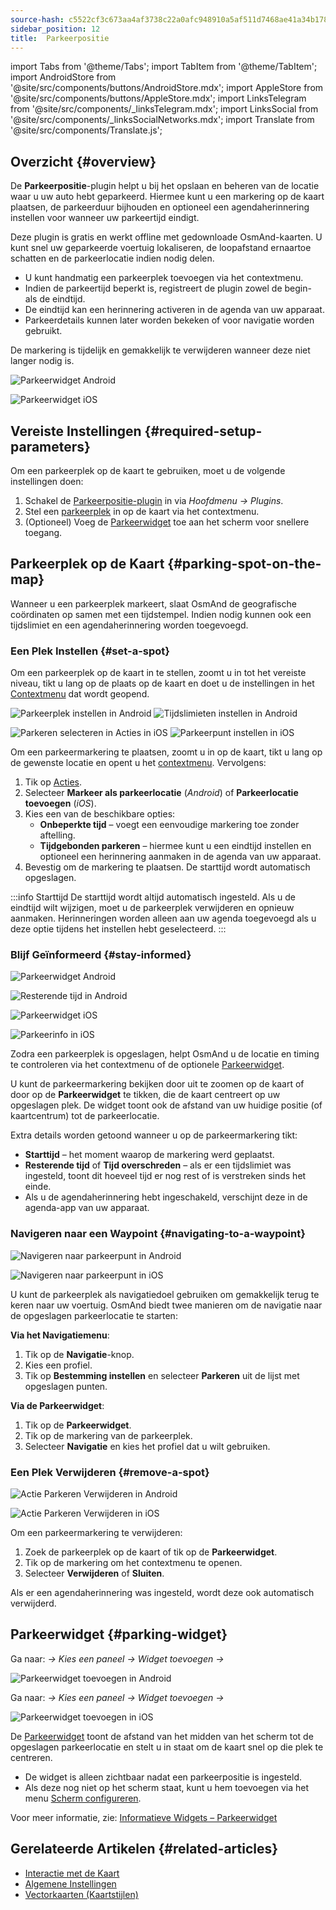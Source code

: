 ```yaml
---
source-hash: c5522cf3c673aa4af3738c22a0afc948910a5af511d7468ae41a34b1784474ea
sidebar_position: 12
title:  Parkeerpositie
---
```

import Tabs from '@theme/Tabs';
import TabItem from '@theme/TabItem';
import AndroidStore from '@site/src/components/buttons/AndroidStore.mdx';
import AppleStore from '@site/src/components/buttons/AppleStore.mdx';
import LinksTelegram from '@site/src/components/_linksTelegram.mdx';
import LinksSocial from '@site/src/components/_linksSocialNetworks.mdx';
import Translate from '@site/src/components/Translate.js';



## Overzicht {#overview}

De **Parkeerpositie**-plugin helpt u bij het opslaan en beheren van de locatie waar u uw auto hebt geparkeerd. Hiermee kunt u een markering op de kaart plaatsen, de parkeerduur bijhouden en optioneel een agendaherinnering instellen voor wanneer uw parkeertijd eindigt.

Deze plugin is gratis en werkt offline met gedownloade OsmAnd-kaarten. U kunt snel uw geparkeerde voertuig lokaliseren, de loopafstand ernaartoe schatten en de parkeerlocatie indien nodig delen.

- U kunt handmatig een parkeerplek toevoegen via het contextmenu.
- Indien de parkeertijd beperkt is, registreert de plugin zowel de begin- als de eindtijd.
- De eindtijd kan een herinnering activeren in de agenda van uw apparaat.
- Parkeerdetails kunnen later worden bekeken of voor navigatie worden gebruikt.

De markering is tijdelijk en gemakkelijk te verwijderen wanneer deze niet langer nodig is.

<Tabs groupId="operating-systems" queryString="current-os">

<TabItem value="android" label="Android">

![Parkeerwidget Android](@site/static/img/plugins/parking/parking_widget_android.png)

</TabItem>

<TabItem value="ios" label="iOS">

![Parkeerwidget iOS](@site/static/img/plugins/parking/parking_widget_ios.png)

</TabItem>

</Tabs>


## Vereiste Instellingen {#required-setup-parameters}

Om een parkeerplek op de kaart te gebruiken, moet u de volgende instellingen doen:

1. Schakel de [Parkeerpositie-plugin](../plugins/index.md#enable--disable) in via *Hoofdmenu → Plugins*.
2. Stel een [parkeerplek](#set-a-spot) in op de kaart via het contextmenu.
3. (Optioneel) Voeg de [Parkeerwidget](#parking-widget) toe aan het scherm voor snellere toegang.


## Parkeerplek op de Kaart {#parking-spot-on-the-map}

Wanneer u een parkeerplek markeert, slaat OsmAnd de geografische coördinaten op samen met een tijdstempel. Indien nodig kunnen ook een tijdslimiet en een agendaherinnering worden toegevoegd.


### Een Plek Instellen {#set-a-spot}

Om een parkeerplek op de kaart in te stellen, zoomt u in tot het vereiste niveau, tikt u lang op de plaats op de kaart en doet u de instellingen in het [Contextmenu](../map/map-context-menu.md) dat wordt geopend.

<Tabs groupId="operating-systems" queryString="current-os">

<TabItem value="android" label="Android">

![Parkeerplek instellen in Android](@site/static/img/plugins/parking/and_set_p_point_limit.png) ![Tijdslimieten instellen in Android](@site/static/img/plugins/parking/and_set_p_point4_.png)

</TabItem>

<TabItem value="ios" label="iOS">

![Parkeren selecteren in Acties in iOS](@site/static/img/plugins/parking/ios_set_p_point2.png)  ![Parkeerpunt instellen in iOS](@site/static/img/plugins/parking/ios_set_p_point3_-2.png)

</TabItem>

</Tabs>

Om een parkeermarkering te plaatsen, zoomt u in op de kaart, tikt u lang op de gewenste locatie en opent u het [contextmenu](../map/map-context-menu.md). Vervolgens:

1. Tik op [Acties](../map/map-context-menu#actions).
2. Selecteer **Markeer als parkeerlocatie** (*Android*) of **Parkeerlocatie toevoegen** (*iOS*).
3. Kies een van de beschikbare opties:
   - **Onbeperkte tijd** – voegt een eenvoudige markering toe zonder aftelling.
   - **Tijdgebonden parkeren** – hiermee kunt u een eindtijd instellen en optioneel een herinnering aanmaken in de agenda van uw apparaat.
4. Bevestig om de markering te plaatsen. De starttijd wordt automatisch opgeslagen.

:::info Starttijd
De starttijd wordt altijd automatisch ingesteld. Als u de eindtijd wilt wijzigen, moet u de parkeerplek verwijderen en opnieuw aanmaken. Herinneringen worden alleen aan uw agenda toegevoegd als u deze optie tijdens het instellen hebt geselecteerd.
:::


### Blijf Geïnformeerd {#stay-informed}

<Tabs groupId="operating-systems" queryString="current-os">

<TabItem value="android" label="Android">

![Parkeerwidget Android](@site/static/img/plugins/parking/parking_widget_android.png)

![Resterende tijd in Android](@site/static/img/plugins/parking/and_parking_info_left.png)

</TabItem>

<TabItem value="ios" label="iOS">

![Parkeerwidget iOS](@site/static/img/plugins/parking/parking_widget_ios.png)

![Parkeerinfo in iOS](@site/static/img/plugins/parking/ios_parking_info.png)


</TabItem>

</Tabs>

Zodra een parkeerplek is opgeslagen, helpt OsmAnd u de locatie en timing te controleren via het contextmenu of de optionele [Parkeerwidget](#parking-widget).

U kunt de parkeermarkering bekijken door uit te zoomen op de kaart of door op de **Parkeerwidget** te tikken, die de kaart centreert op uw opgeslagen plek. De widget toont ook de afstand van uw huidige positie (of kaartcentrum) tot de parkeerlocatie.

Extra details worden getoond wanneer u op de parkeermarkering tikt:

- **Starttijd** – het moment waarop de markering werd geplaatst.
- **Resterende tijd** of **Tijd overschreden** – als er een tijdslimiet was ingesteld, toont dit hoeveel tijd er nog rest of is verstreken sinds het einde.
- Als u de agendaherinnering hebt ingeschakeld, verschijnt deze in de agenda-app van uw apparaat.


### Navigeren naar een Waypoint {#navigating-to-a-waypoint}

<Tabs groupId="operating-systems" queryString="current-os">

<TabItem value="android" label="Android">

![Navigeren naar parkeerpunt in Android](@site/static/img/plugins/parking/and_navigating_to_parking.png)

</TabItem>

<TabItem value="ios" label="iOS">

![Navigeren naar parkeerpunt in iOS](@site/static/img/plugins/parking/ios_going_to_parking.png)

</TabItem>

</Tabs>

U kunt de parkeerplek als navigatiedoel gebruiken om gemakkelijk terug te keren naar uw voertuig. OsmAnd biedt twee manieren om de navigatie naar de opgeslagen parkeerlocatie te starten:

**Via het Navigatiemenu**:

  1. Tik op de **Navigatie**-knop.
  2. Kies een profiel.
  3. Tik op **Bestemming instellen** en selecteer **Parkeren** uit de lijst met opgeslagen punten.

**Via de Parkeerwidget**:

  1. Tik op de **Parkeerwidget**.
  2. Tik op de markering van de parkeerplek.
  3. Selecteer **Navigatie** en kies het profiel dat u wilt gebruiken.


### Een Plek Verwijderen {#remove-a-spot}

<Tabs groupId="operating-systems" queryString="current-os">

<TabItem value="android" label="Android">

![Actie Parkeren Verwijderen in Android](@site/static/img/map/context_menu_limited_parking.png)

</TabItem>

<TabItem value="ios" label="iOS">

<!-- ![Action Delete Parking in Android](@site/static/img/map/context_menu_limited_parking.png) -->
  
![Actie Parkeren Verwijderen in iOS](@site/static/img/map/context_menu_limited_parking_ios.png)

</TabItem>

</Tabs>

Om een parkeermarkering te verwijderen:

1. Zoek de parkeerplek op de kaart of tik op de **Parkeerwidget**.
2. Tik op de markering om het contextmenu te openen.
3. Selecteer **Verwijderen** of **Sluiten**.

Als er een agendaherinnering was ingesteld, wordt deze ook automatisch verwijderd.


## Parkeerwidget {#parking-widget}

<Tabs groupId="operating-systems" queryString="current-os">

<TabItem value="android" label="Android">

Ga naar: *<Translate android="true" ids="shared_string_menu,map_widget_config"/> → Kies een paneel → Widget toevoegen → <Translate android="true" ids="map_widget_parking"/>*

![Parkeerwidget toevoegen in Android](@site/static/img/plugins/parking/and_adding_parking_widget_andr.png)

</TabItem>

<TabItem value="ios" label="iOS">

Ga naar: *<Translate ios="true" ids="shared_string_menu,layer_map_appearance"/> → Kies een paneel → Widget toevoegen → <Translate ios="true" ids="parking_place"/>*

![Parkeerwidget toevoegen in iOS](@site/static/img/plugins/parking/ios_adding_parking_widget-2.png)

</TabItem>

</Tabs>

De [Parkeerwidget](../widgets/info-widgets.md#parking-widget) toont de afstand van het midden van het scherm tot de opgeslagen parkeerlocatie en stelt u in staat om de kaart snel op die plek te centreren.

- De widget is alleen zichtbaar nadat een parkeerpositie is ingesteld.
- Als deze nog niet op het scherm staat, kunt u hem toevoegen via het menu [Scherm configureren](../widgets/configure-screen.md).

Voor meer informatie, zie: [Informatieve Widgets – Parkeerwidget](https://osmand.net/docs/user/widgets/info-widgets#parking-widget)


## Gerelateerde Artikelen {#related-articles}

- [Interactie met de Kaart](../../user/map/interact-with-map.md)
- [Algemene Instellingen](../../user/personal/global-settings.md)
- [Vectorkaarten (Kaartstijlen)](../../user/map/vector-maps.md)